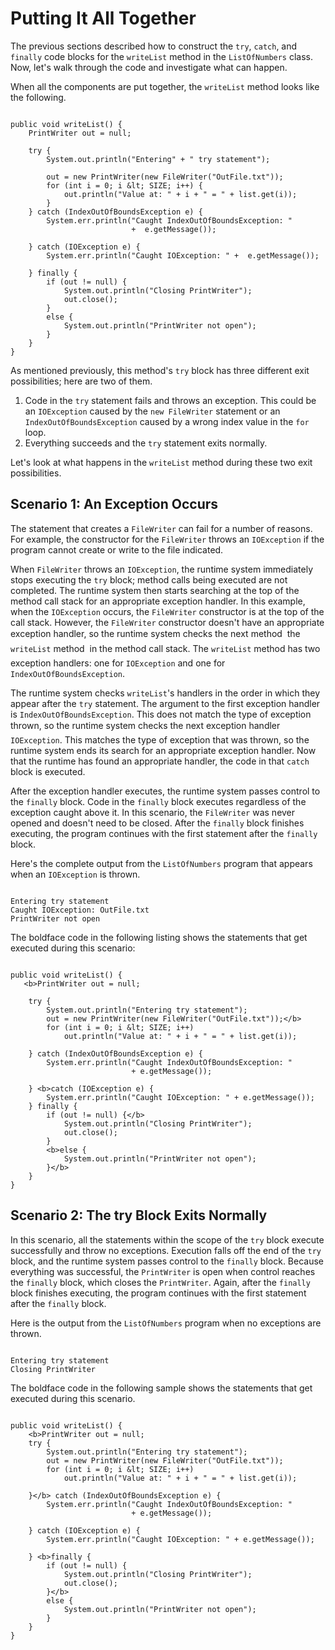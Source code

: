 
# Putting It All Together

The previous sections described how to construct the `try`, `catch`, and `finally` code blocks for the `writeList` method in the `ListOfNumbers` class. Now, let's walk through the code and investigate what can happen.

When all the components are put together, the `writeList` method looks like the following.

```

public void writeList() {
    PrintWriter out = null;

    try {
        System.out.println("Entering" + " try statement");

        out = new PrintWriter(new FileWriter("OutFile.txt"));
        for (int i = 0; i &lt; SIZE; i++) {
            out.println("Value at: " + i + " = " + list.get(i));
        }
    } catch (IndexOutOfBoundsException e) {
        System.err.println("Caught IndexOutOfBoundsException: "
                           +  e.getMessage());
                                 
    } catch (IOException e) {
        System.err.println("Caught IOException: " +  e.getMessage());
                                 
    } finally {
        if (out != null) {
            System.out.println("Closing PrintWriter");
            out.close();
        } 
        else {
            System.out.println("PrintWriter not open");
        }
    }
}

```

As mentioned previously, this method's `try` block has three different exit possibilities; here are two of them.

1. Code in the `try` statement fails and throws an exception. This could be an `IOException` caused by the `new FileWriter` statement or an `IndexOutOfBoundsException` caused by a wrong index value in the `for` loop.
1. Everything succeeds and the `try` statement exits normally.

Let's look at what happens in the `writeList` method during these two exit possibilities.

## Scenario 1: An Exception Occurs

The statement that creates a `FileWriter` can fail for a number of reasons. For example, the constructor for the `FileWriter` throws an `IOException` if the program cannot create or write to the file indicated.

When `FileWriter` throws an `IOException`, the runtime system immediately stops executing the `try` block; method calls being executed are not completed. The runtime system then starts searching at the top of the method call stack for an appropriate exception handler. In this example, when the `IOException` occurs, the `FileWriter` constructor is at the top of the call stack. However, the `FileWriter` constructor doesn't have an appropriate exception handler, so the runtime system checks the next method &#151; the `writeList` method &#151; in the method call stack. The `writeList` method has two exception handlers: one for `IOException` and one for `IndexOutOfBoundsException`.

The runtime system checks `writeList`'s handlers in the order in which they appear after the `try` statement. The argument to the first exception handler is `IndexOutOfBoundsException`. This does not match the type of exception thrown, so the runtime system checks the next exception handler &#151; `IOException`. This matches the type of exception that was thrown, so the runtime system ends its search for an appropriate exception handler. Now that the runtime has found an appropriate handler, the code in that `catch` block is executed.

After the exception handler executes, the runtime system passes control to the `finally` block. Code in the `finally` block executes regardless of the exception caught above it. In this scenario, the `FileWriter` was never opened and doesn't need to be closed. After the `finally` block finishes executing, the program continues with the first statement after the `finally` block.

Here's the complete output from the `ListOfNumbers` program that appears when an `IOException` is thrown.

```

Entering try statement
Caught IOException: OutFile.txt
PrintWriter not open 

```

The boldface code in the following listing shows the statements that get executed during this scenario:

```

public void writeList() {
   <b>PrintWriter out = null;

    try {
        System.out.println("Entering try statement");
        out = new PrintWriter(new FileWriter("OutFile.txt"));</b>
        for (int i = 0; i &lt; SIZE; i++)
            out.println("Value at: " + i + " = " + list.get(i));
                               
    } catch (IndexOutOfBoundsException e) {
        System.err.println("Caught IndexOutOfBoundsException: "
                           + e.getMessage());
                                 
    } <b>catch (IOException e) {
        System.err.println("Caught IOException: " + e.getMessage());
    } finally {
        if (out != null) {</b>
            System.out.println("Closing PrintWriter");
            out.close();
        } 
        <b>else {
            System.out.println("PrintWriter not open");
        }</b>
    }
}

```

## Scenario 2: The try Block Exits Normally

In this scenario, all the statements within the scope of the `try` block execute successfully and throw no exceptions. Execution falls off the end of the `try` block, and the runtime system passes control to the `finally` block. Because everything was successful, the `PrintWriter` is open when control reaches the `finally` block, which closes the `PrintWriter`. Again, after the `finally` block finishes executing, the program continues with the first statement after the `finally` block.

Here is the output from the `ListOfNumbers` program when no exceptions are thrown.

```

Entering try statement
Closing PrintWriter

```

The boldface code in the following sample shows the statements that get executed during this scenario.

```

public void writeList() {
    <b>PrintWriter out = null;
    try {
        System.out.println("Entering try statement");
        out = new PrintWriter(new FileWriter("OutFile.txt"));
        for (int i = 0; i &lt; SIZE; i++)
            out.println("Value at: " + i + " = " + list.get(i));
                  
    }</b> catch (IndexOutOfBoundsException e) {
        System.err.println("Caught IndexOutOfBoundsException: "
                           + e.getMessage());

    } catch (IOException e) {
        System.err.println("Caught IOException: " + e.getMessage());
                                 
    } <b>finally {
        if (out != null) {
            System.out.println("Closing PrintWriter");
            out.close();
        }</b> 
        else {
            System.out.println("PrintWriter not open");
        }
    }
}

```
